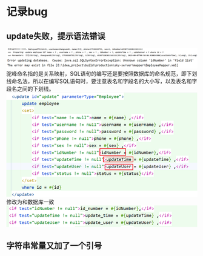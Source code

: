 # 记录bug
## update失败，提示语法错误
![](https://raw.githubusercontent.com/lei1692/typora/main/image/202309070951046.png)
![](https://raw.githubusercontent.com/lei1692/typora/main/image/202309070952826.png)
驼峰命名指的是关系映射，SQL语句的编写还是要按照数据库的命名规范，即下划线命名法，所以在编写SQL语句时，要注意表名和字段名的大小写，以及表名和字段名之间的下划线。
![](https://raw.githubusercontent.com/lei1692/typora/main/image/202309070953970.png)
修改为和数据库一致
![](https://raw.githubusercontent.com/lei1692/typora/main/image/202309070956640.png)
## 字符串常量又加了一个引号





